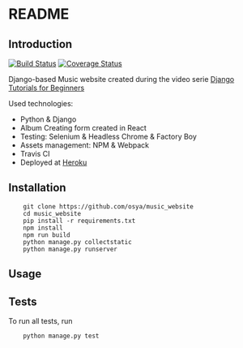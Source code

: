 # README

## Introduction

[![Build Status](https://travis-ci.org/osya/music_website.svg)](https://travis-ci.org/osya/music_website) [![Coverage Status](https://coveralls.io/repos/github/osya/music_website/badge.svg?branch=master)](https://coveralls.io/github/osya/music_website?branch=master)

Django-based Music website created during the video serie [Django Tutorials for Beginners](https://www.youtube.com/playlist?list=PL6gx4Cwl9DGBlmzzFcLgDhKTTfNLfX1IK)

Used technologies:

- Python & Django
- Album Creating form created in React
- Testing: Selenium & Headless Chrome & Factory Boy
- Assets management: NPM & Webpack
- Travis CI
- Deployed at [Heroku](https://django-music-website.herokuapp.com)

## Installation

```shell
    git clone https://github.com/osya/music_website
    cd music_website
    pip install -r requirements.txt
    npm install
    npm run build
    python manage.py collectstatic
    python manage.py runserver
```

## Usage

## Tests

To run all tests, run

```shell
    python manage.py test
```
